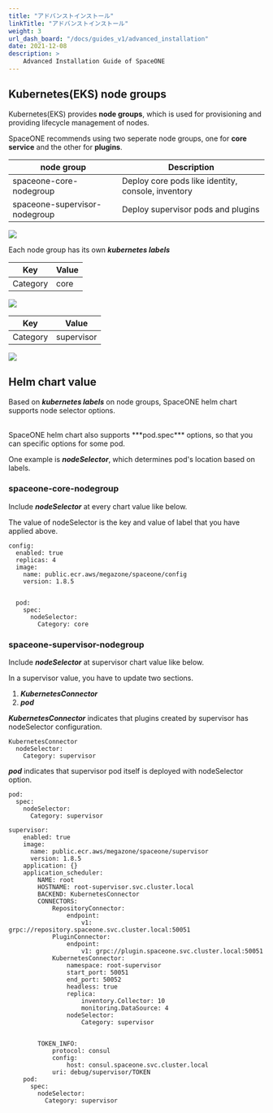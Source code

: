 ```yaml
---
title: "アドバンストインストール"
linkTitle: "アドバンストインストール"
weight: 3
url_dash_board: "/docs/guides_v1/advanced_installation"
date: 2021-12-08
description: >
    Advanced Installation Guide of SpaceONE
---
```


## Kubernetes(EKS) node groups

Kubernetes(EKS) provides **node groups**, which is used for provisioning and providing lifecycle management of nodes.

SpaceONE recommends using two seperate node groups, one for **core service** and the other for **plugins**.

| node group | Description |
| ---        | ---         |
| spaceone-core-nodegroup | Deploy core pods like identity, console, inventory |
| spaceone-supervisor-nodegroup | Deploy supervisor pods and plugins            |

![](/docs/setup_operation/advanced_installation/img/spaceone-node-groups.png)

Each node group has its own ***kubernetes labels***

| Key | Value |
| --- | ---   |
| Category | core |

![](/docs/setup_operation/advanced_installation/img/spaceone-core-nodegroup.png)

| Key | Value |
| --- | ---   |
| Category | supervisor |

![](/docs/setup_operation/advanced_installation/img/spaceone-supervisor-nodegroup.png)

## Helm chart value

Based on ***kubernetes labels*** on node groups, SpaceONE helm chart supports node selector options.

<br />
SpaceONE helm chart also supports ***pod.spec*** options, so that you can specific options for some pod.

One example is ***nodeSelector***, which determines pod's location based on labels.

### spaceone-core-nodegroup

Include ***nodeSelector*** at every chart value like below.

The value of nodeSelector is the key and value of label that you have applied above.
~~~
config:
  enabled: true
  replicas: 4
  image:
    name: public.ecr.aws/megazone/spaceone/config
    version: 1.8.5


  pod:
    spec:
      nodeSelector:
        Category: core

~~~

### spaceone-supervisor-nodegroup

Include ***nodeSelector*** at supervisor chart value like below.

In a supervisor value, you have to update two sections.

1. ***KubernetesConnector***
2. ***pod***

***KubernetesConnector*** indicates that plugins created by supervisor has nodeSelector configuration.

~~~
KubernetesConnector
  nodeSelector:
    Category: supervisor
~~~

***pod*** indicates that supervisor pod itself is deployed with nodeSelector option.

~~~
pod:
  spec:
    nodeSelector:
      Category: supervisor
~~~

~~~
supervisor:
    enabled: true
    image:
      name: public.ecr.aws/megazone/spaceone/supervisor
      version: 1.8.5
    application: {}
    application_scheduler:
        NAME: root
        HOSTNAME: root-supervisor.svc.cluster.local
        BACKEND: KubernetesConnector
        CONNECTORS:
            RepositoryConnector:
                endpoint:
                    v1: grpc://repository.spaceone.svc.cluster.local:50051
            PluginConnector:
                endpoint:
                    v1: grpc://plugin.spaceone.svc.cluster.local:50051
            KubernetesConnector:
                namespace: root-supervisor
                start_port: 50051
                end_port: 50052
                headless: true
                replica:
                    inventory.Collector: 10
                    monitoring.DataSource: 4
                nodeSelector:
                    Category: supervisor


        TOKEN_INFO:
            protocol: consul
            config:
                host: consul.spaceone.svc.cluster.local
            uri: debug/supervisor/TOKEN
    pod:
      spec:
        nodeSelector:
          Category: supervisor

~~~

